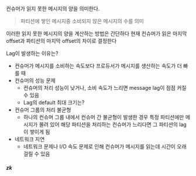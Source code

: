 
컨슈머가 읽지 못한 메시지의 양을 의미한다.
> 파티션에 쌓인 메시지중 소비되지 않은 메시지의 수를 의미


이러한 읽지 못한 메시지의 양을 계산하는 방법은 간단하다
현재 컨슈머가 읽은 마지막 offset과 파티션의 마지막 offset의 차이로 결정한다

Lag이 발생하는 이유는?
- 컨슈머가 메시지를 소비하는 속도보다 프로듀서가 메시지를 생산하는 속도가 더 빠를 때
- 컨슈머의 성능 문제
	- 컨슈머의 처리 성능이 낮거나, 소비 속도가 느리면 message lag이 점점 커질 수 있음
	- Lag의 default 최대 크기는?
- 컨슈머 그룹의 처리 불균형
	- 하나의 컨슈머 그룹 내에서 컨슈머 간 불균형이 발생한 경우 특정 파티션에만 메시지가 몰려 있어 해당 파티션을 처리하는 컨슈머가 느리다면 그 파티션의 lag이 쌓이게 됨
- 네트워크 지연
	- 네트워크 문제나 I/O 속도 문제로 인해 컨슈머가 메시지를 읽는데 시간이 오래 걸릴 수 있음


##### zk